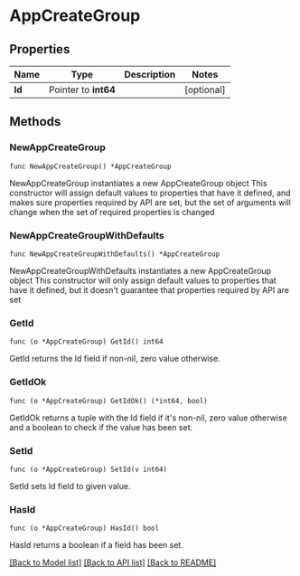 # AppCreateGroup

## Properties

Name | Type | Description | Notes
------------ | ------------- | ------------- | -------------
**Id** | Pointer to **int64** |  | [optional] 

## Methods

### NewAppCreateGroup

`func NewAppCreateGroup() *AppCreateGroup`

NewAppCreateGroup instantiates a new AppCreateGroup object
This constructor will assign default values to properties that have it defined,
and makes sure properties required by API are set, but the set of arguments
will change when the set of required properties is changed

### NewAppCreateGroupWithDefaults

`func NewAppCreateGroupWithDefaults() *AppCreateGroup`

NewAppCreateGroupWithDefaults instantiates a new AppCreateGroup object
This constructor will only assign default values to properties that have it defined,
but it doesn't guarantee that properties required by API are set

### GetId

`func (o *AppCreateGroup) GetId() int64`

GetId returns the Id field if non-nil, zero value otherwise.

### GetIdOk

`func (o *AppCreateGroup) GetIdOk() (*int64, bool)`

GetIdOk returns a tuple with the Id field if it's non-nil, zero value otherwise
and a boolean to check if the value has been set.

### SetId

`func (o *AppCreateGroup) SetId(v int64)`

SetId sets Id field to given value.

### HasId

`func (o *AppCreateGroup) HasId() bool`

HasId returns a boolean if a field has been set.


[[Back to Model list]](../README.md#documentation-for-models) [[Back to API list]](../README.md#documentation-for-api-endpoints) [[Back to README]](../README.md)


